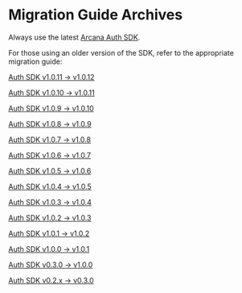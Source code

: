 # Migration Guide Archives

Always use the latest [Arcana Auth SDK](https://www.npmjs.com/package/@arcana/auth).

For those using an older version of the SDK, refer to the appropriate migration guide:

[Auth SDK v1.0.11 -> v1.0.12](../main-auth-v1.0.12-migration/)

[Auth SDK v1.0.10 -> v1.0.11](../main-auth-v1.0.11-migration/)

[Auth SDK v1.0.9 -> v1.0.10](../main-auth-v1.0.10-migration/)

[Auth SDK v1.0.8 -> v1.0.9](../main-auth-v1.0.9-migration/)

[Auth SDK v1.0.7 -> v1.0.8](../main-auth-v1.0.8-migration/)

[Auth SDK v1.0.6 -> v1.0.7](../main-auth-v1.0.7-migration/)

[Auth SDK v1.0.5 -> v1.0.6](../main-auth-v1.0.6-migration/)

[Auth SDK v1.0.4 -> v1.0.5](../main-auth-v1.0.5-migration/)

[Auth SDK v1.0.3 -> v1.0.4](../main-auth-v1.0.4-migration/)

[Auth SDK v1.0.2 -> v1.0.3](../main-auth-v1.0.3-migration/)

[Auth SDK v1.0.1 -> v1.0.2](../main-auth-v1.0.2-migration/)

[Auth SDK v1.0.0 -> v1.0.1](../main-auth-v1.0.1-migration/)

[Auth SDK v0.3.0 -> v1.0.0](../main-auth-v1.0.0-migration/)

[Auth SDK v0.2.x -> v0.3.0](../beta-auth-v0.3.0-migration/)
